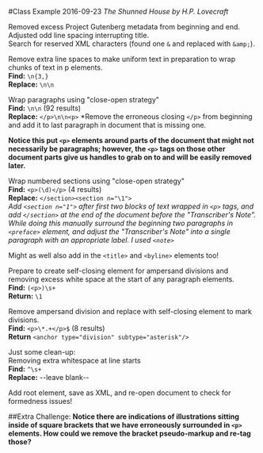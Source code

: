 #Class Example 2016-09-23
*The Shunned House by H.P. Lovecraft*
  
  
Removed excess Project Gutenberg metadata from beginning and end.  
Adjusted odd line spacing interrupting title.  
Search for reserved XML characters (found one `&` and replaced with `&amp;`).  
   
Remove extra line spaces to make uniform text in preparation to wrap chunks of text in p elements.  
	**Find:** `\n{3,}`  
	**Replace:** `\n\n`  
  
Wrap paragraphs using "close-open strategy"  
	**Find:** `\n\n` (92 results)  
	**Replace:** `</p>\n\n<p>` 
*Remove the erroneous closing `</p>` from beginning and add it to last paragraph in document that is missing one.   
  
**Notice this put `<p>` elements around parts of the document that might not necessarily be paragraphs; however, the `<p>` tags on those other document parts give us handles to grab on to and will be easily removed later.**  
  
Wrap numbered sections using "close-open strategy"  
	**Find:** `<p>(\d)</p>` (4 results)  
	**Replace:** `</section><section n="\1">`  
*Add `<section n="1">` after first two blocks of text wrapped in `<p>` tags, and add `</section>` at the end of the document before the "Transcriber's Note". While doing this manually surround the beginning two paragraphs in `<preface>` element, and adjust the "Transcriber's Note" into a single paragraph with an appropriate label. I used `<note>`*  
  
Might as well also add in the `<title>` and `<byline>` elements too!  
  
Prepare to create self-closing element for ampersand divisions and removing excess white space at the start of any paragraph elements.  
	**Find:** `(<p>)\s+`  
	**Return:** `\1`  
  
Remove ampersand division and replace with self-closing element to mark divisions.  
	**Find:** `<p>\*.+</p>$` (8 results)  
	**Return** `<anchor type="division" subtype="asterisk"/>` 
  
Just some clean-up:  
	Removing extra whitespace at line starts  
		**Find:** `^\s+`  
		**Replace:** --leave blank--  
  
Add root element, save as XML, and re-open document to check for formedness issues!
  
##Extra Challenge:
**Notice there are indications of illustrations sitting inside of square brackets that we have erroneously surrounded in `<p>` elements. How could we remove the bracket pseudo-markup and re-tag those?**	
